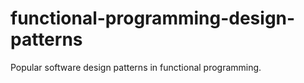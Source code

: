# functional-programming-design-patterns
Popular software design patterns in functional programming.
